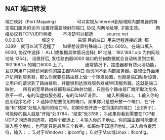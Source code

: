 ## NAT 端口转发
端口映射（Port Mapping）
              可以实现从Internet到局域网内部机器的特定端口服务的访问
设置好需要映射的端口, 协议,内网地址等, 才能生效。
          网络协议有TCP/UDP/两者         不清楚可以都选
          source net     0.0.0.0/0               填这个          
         来源 目的端口  用来远程连接的话  都3389    
就可以试下远程了  
 
 
如果想设置特殊端口, 比如: 6000。 在端口填入 6000, 协议中选择： ALL(或根据具体情况选择), IP 地址：192.168.1.x(x 为内网段地址 1254)。 设置好后, 
发往路由器6000 端口的任何数据就会自动转发到主机192.168.1.x 的端口6000 上了。 
 
 
 
 
 
 
 
通常情况下，路由器都有防火墙功能，互联网用户只能访问到你的路由器WAN口
而访问不到内部服务器。要想让外面用户访问到服务器，那么你就要在路由器上做一个转发设置，也就是端口映射设置，让用户的请求到了路由器后，并能够到达游戏服务器或WEB服务器。这就是端口映射。 
 
所有的宽带路由器都有端口映射功能，只是各个路由器厂商所取功能名称不一样，有的叫虚拟服务器，有的叫NAT设置... 
 
 
输入所需端口。
1.输入你的应用程序名称；
2.选择你想要使用的端口。如果你只是想开放一个端口，在“开始”和“结束”处输入相同的端口号。如果你想开放一定范围内的端口（比如5个），可能你的输入就是“开始”处3784，“结束”处3788；
3.如果你看到需要在TCP和UDP之间选择的选项，把两个都选上；
4.输入你的IP地址。你的路由器可能要求输入整个地址，也可能只是最后三个数字。如果你不知道IP地址，进入命令提示符，输入：；
5.对于Windows：ipconfig；
6.对于Mac或Linux：ifconfig。